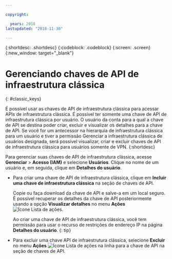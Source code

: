 ```yaml
---

copyright:

  years: 2018
lastupdated: "2018-11-30"

---
```


{:shortdesc: .shortdesc}
{:codeblock: .codeblock}
{:screen: .screen}
{:new_window: target="_blank"}

# Gerenciando chaves de API de infraestrutura clássica
{: #classic_keys}

É possível usar as chaves de API de infraestrutura clássica para acessar APIs de infraestrutura clássica. É possível ter somente uma chave de API de infraestrutura clássica por usuário. O usuário da conta para a qual a chave de API se destina poder criar, excluir e visualizar os detalhes para a chave de API. Se você for um antecessor na hierarquia de infraestrutura clássica para um usuário e tiver a permissão Gerenciar a infraestrutura clássica de usuários designada, será possível visualizar, criar e excluir chaves de API de infraestrutura clássica para usuários somente de VPN.
{:shortdesc}

Para gerenciar suas chaves de API de infraestrutura clássica, acesse **Gerenciar** > **Acesso (IAM)** e selecione **Usuários**. Clique no nome de um usuário e, em seguida, clique em **Detalhes do usuário**.

  * Para criar uma chave de API de infraestrutura clássica, clique em **Incluir uma chave de infraestrutura clássica** na seção de chaves de API.

     Copie ou faça download da chave de API e salve-a em um local seguro. É possível recuperar os detalhes da chave de API posteriormente usando a opção **Visualizar detalhes** no menu **Ações** ![Ícone Lista de ações](../icons/action-menu-icon.svg).

     Ao criar uma chave de API de infraestrutura clássica, você tem permissão para usar o recurso de restrições de endereço IP na página **Detalhes do usuário**.
     {: tip}

  * Para excluir uma chave API de infraestrutura clássica, selecione **Excluir** no menu **Ações** ![Ícone Lista de ações](../icons/action-menu-icon.svg) na linha para a chave de API na seção de chaves de API.
